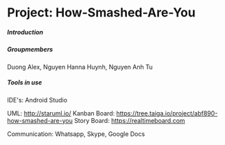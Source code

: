 # Project: How-Smashed-Are-You

##### Introduction

##### Groupmembers
Duong Alex, Nguyen Hanna Huynh, Nguyen Anh Tu

##### Tools in use

IDE's: Android Studio

UML: http://staruml.io/
Kanban Board: https://tree.taiga.io/project/abf890-how-smashed-are-you
Story Board: https://realtimeboard.com

Communication: Whatsapp, Skype, Google Docs